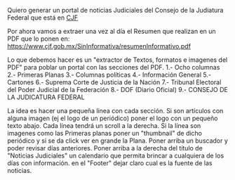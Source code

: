Quiero generar un portal de noticias Judiciales del Consejo de la Judiatura Federal que está en [CJF
](https://www.cjf.gob.mx/)

Por ahora vamos a extraer una vez al día el Resumen que realizan en un PDF que lo ponen en: https://www.cjf.gob.mx/SinInformativa/resumenInformativo.pdf

Lo que debemos hacer es un "extractor de Textos, formatos e imagenes del PDF" para poblar un portal con las secciones del PDF. 
1.- Ocho columnas
2.- Primeras Planas
3.- Columnas políticas
4.- Información General
5.- Cartones
6.- Suprema Corte de Justicia de la Nación
7.- Tribunal Electoral del Poder Judicial de la Federación
8.- DOF (Diario Oficial)
9.- CONSEJO DE LA JUDICATURA FEDERAL

La idea es hacer una pequeña línea con cada sección. Si son artículos con alguna imagen (ej el logo de un periódico) poner el logo con un pequeño texto abajo. Cada línea tendrá un scroll a la derecha.
Si la línea son imagenes como las Primeras planas poner un "thumbnail" de dicho periódico y si se da click ver en grande la Plana.
Poner arriba un buscador y poder revisar días anteriores.
Poner arriba a la derecha del título de "Noticias Judiciales" un calendario que permita brincar a cualquiera de los días con información.
en el "Footer" dejar claro cual es la fuente de las noticias.